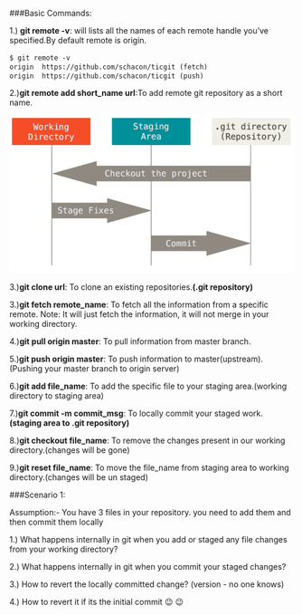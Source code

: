 ###Basic Commands:

1.) **git remote -v**: will lists all the names of each remote handle you’ve specified.By default remote is origin.
```text
$ git remote -v
origin	https://github.com/schacon/ticgit (fetch)
origin	https://github.com/schacon/ticgit (push)
```

2.)**git remote add short_name url**:To add remote git repository as a short name.

![](images/areas.png)

3.)**git clone url**: To clone an existing repositories.**(.git repository)**

3.)**git fetch remote_name**: To fetch all the information from a specific remote.
Note: It will just fetch the information, it will not merge in your working directory.

4.)**git pull origin master**: To pull information from master branch.

5.)**git push origin master**: To push information to master(upstream).(Pushing your master branch to origin server)

6.)**git add file_name**: To add the specific file to your staging area.(working directory to staging area)

7.)**git commit -m commit_msg**: To locally commit your staged work.**(staging area to .git repository)**

8.)**git checkout file_name**: To remove the changes present in our working directory.(changes will be gone)

9.)**git reset file_name**: To move the file_name from staging area to working directory.(changes will be un staged)

###Scenario 1: 

Assumption:- You have 3 files in your repository. you need to add them and then commit them locally

1.) What happens internally in git when you add or staged any file changes from your working directory?

2.) What happens internally in git when you commit your staged changes? 

3.) How to revert the locally committed change? (version - no one knows)

4.) How to revert it if its the initial commit :wink: 😉